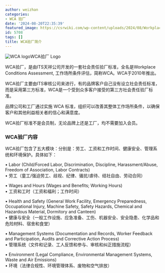```yaml
---
author: weizhan
categories:
- WCA 验厂
date: '2024-08-20T22:35:39'
featured_image: https://csrwiki.com/wp-content/uploads/2024/08/Workplace-Conditions-Assessment-WCA验厂.webp
id: 5708
tags: []
title: WCA验厂简介
---
```


![WCA logo](https://csrwiki.com/wp-content/uploads/2024/08/WCA-logo.jpg)WCA验厂
Logo

WCA验厂，是由ITS天祥公司开发的一套社会责任验厂标准，全名是Workplace Conditions Assessment,
工作场所条件评估，简称WCA。WCA于2010年推出。

WCA验厂主要由ITS审核公司来进行，有的品牌客户自己没有设立社会责任标准，而是采用第三方标准，WCA是一个受到众多客户接受的第三方社会责任验厂标准。

品牌公司和工厂通过实施 WCA 标准，组织可以改善其整体工作场所条件，以确保客户和其他利益相关者的信心和满意度。

WCA验厂标准不是会员制，无论品牌上还是工厂，均不需要加入会员。

### WCA验厂内容

WCA验厂包含了五大模块：分别是：劳工、工资和工作时间、健康安全、管理系统和环境保护。具体如下：

• Labor (Child/Forced Labor, Discrimination, Discipline, Harassment/Abuse,
Freedom of Association, Labor Contracts)  
• 劳工（童工/强迫劳工、歧视、纪律、骚扰/虐待、结社自由、劳动合同）

• Wages and Hours (Wages and Benefits; Working Hours)  
• 工资和工时（工资和福利；工作时间）

• Health and Safety (General Work Facility, Emergency Preparedness,
Occupational Injury, Machine Safety, Safety Hazards, Chemical and Hazardous
Material, Dormitory and Canteen)  
• 健康与安全（一般工作设施、应急准备、工伤、机器安全、安全隐患、化学品和危险材料、宿舍和食堂）

• Management Systems (Documentation and Records, Worker Feedback and
Participation, Audits and Corrective Action Process)  
• 管理系统（文件和记录、工人反馈和参与、审核和纠正措施流程）

• Environment (Legal Compliance, Environmental Management Systems, Waste and
Air Emissions)  
• 环境（法律合规性、环境管理体系、废物和空气排放）

